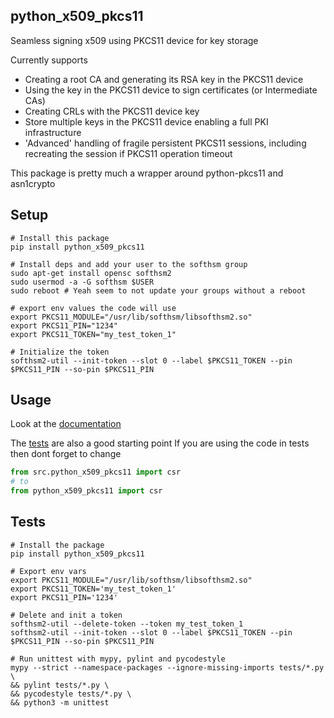 ## python_x509_pkcs11

Seamless signing x509 using PKCS11 device for key storage

Currently supports
* Creating a root CA and generating its RSA key in the PKCS11 device
* Using the key in the PKCS11 device to sign certificates (or Intermediate CAs)
* Creating CRLs with the PKCS11 device key
* Store multiple keys in the PKCS11 device enabling a full PKI infrastructure
* 'Advanced' handling of fragile persistent PKCS11 sessions, including recreating the session if PKCS11 operation timeout

This package is pretty much a wrapper around python-pkcs11 and asn1crypto


## Setup

```
# Install this package
pip install python_x509_pkcs11

# Install deps and add your user to the softhsm group
sudo apt-get install opensc softhsm2
sudo usermod -a -G softhsm $USER
sudo reboot # Yeah seem to not update your groups without a reboot

# export env values the code will use
export PKCS11_MODULE="/usr/lib/softhsm/libsofthsm2.so"
export PKCS11_PIN="1234"
export PKCS11_TOKEN="my_test_token_1"

# Initialize the token
softhsm2-util --init-token --slot 0 --label $PKCS11_TOKEN --pin $PKCS11_PIN --so-pin $PKCS11_PIN

```

## Usage

Look at the [documentation]("https://github.com/SUNET/python_x509_pkcs11/blob/main/docs/README.md")

The [tests]("https://github.com/SUNET/python_x509_pkcs11/blob/main/README.md") are also a good starting point
If you are using the code in tests then dont forget to change

```python
from src.python_x509_pkcs11 import csr
# to
from python_x509_pkcs11 import csr
```


## Tests
```
# Install the package
pip install python_x509_pkcs11

# Export env vars
export PKCS11_MODULE="/usr/lib/softhsm/libsofthsm2.so"
export PKCS11_TOKEN='my_test_token_1'
export PKCS11_PIN='1234'

# Delete and init a token
softhsm2-util --delete-token --token my_test_token_1
softhsm2-util --init-token --slot 0 --label $PKCS11_TOKEN --pin $PKCS11_PIN --so-pin $PKCS11_PIN

# Run unittest with mypy, pylint and pycodestyle
mypy --strict --namespace-packages --ignore-missing-imports tests/*.py \
&& pylint tests/*.py \
&& pycodestyle tests/*.py \
&& python3 -m unittest
```
